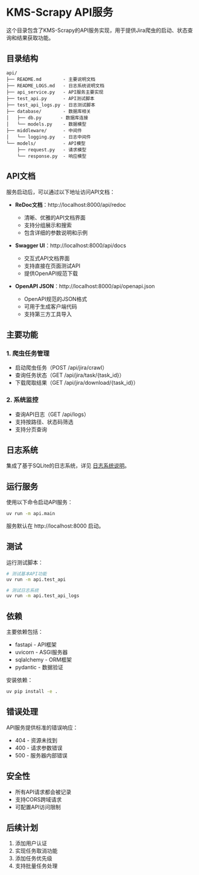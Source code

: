 # KMS-Scrapy API服务

这个目录包含了KMS-Scrapy的API服务实现，用于提供Jira爬虫的启动、状态查询和结果获取功能。

## 目录结构

```
api/
├── README.md        - 主要说明文档
├── README_LOGS.md   - 日志系统说明文档
├── api_service.py   - API服务主要实现
├── test_api.py      - API测试脚本
├── test_api_logs.py - 日志测试脚本
├── database/        - 数据库相关
│   ├── db.py       - 数据库连接
│   └── models.py    - 数据模型
├── middleware/      - 中间件
│   └── logging.py   - 日志中间件
└── models/          - API模型
    ├── request.py   - 请求模型
    └── response.py  - 响应模型
```

## API文档

服务启动后，可以通过以下地址访问API文档：

- **ReDoc文档**：http://localhost:8000/api/redoc
  - 清晰、优雅的API文档界面
  - 支持分组展示和搜索
  - 包含详细的参数说明和示例

- **Swagger UI**：http://localhost:8000/api/docs
  - 交互式API文档界面
  - 支持直接在页面测试API
  - 提供OpenAPI规范下载

- **OpenAPI JSON**：http://localhost:8000/api/openapi.json
  - OpenAPI规范的JSON格式
  - 可用于生成客户端代码
  - 支持第三方工具导入

## 主要功能

### 1. 爬虫任务管理
- 启动爬虫任务（POST /api/jira/crawl）
- 查询任务状态（GET /api/jira/task/{task_id}）
- 下载爬取结果（GET /api/jira/download/{task_id}）

### 2. 系统监控
- 查询API日志（GET /api/logs）
- 支持按路径、状态码筛选
- 支持分页查询

## 日志系统

集成了基于SQLite的日志系统，详见 [日志系统说明](./README_LOGS.md)。

## 运行服务

使用以下命令启动API服务：

```bash
uv run -m api.main
```

服务默认在 http://localhost:8000 启动。

## 测试

运行测试脚本：

```bash
# 测试基本API功能
uv run -m api.test_api

# 测试日志系统
uv run -m api.test_api_logs
```

## 依赖

主要依赖包括：
- fastapi - API框架
- uvicorn - ASGI服务器
- sqlalchemy - ORM框架
- pydantic - 数据验证

安装依赖：

```bash
uv pip install -e .
```

## 错误处理

API服务提供标准的错误响应：
- 404 - 资源未找到
- 400 - 请求参数错误
- 500 - 服务器内部错误

## 安全性

- 所有API请求都会被记录
- 支持CORS跨域请求
- 可配置API访问限制

## 后续计划

1. 添加用户认证
2. 实现任务取消功能
3. 添加任务优先级
4. 支持批量任务处理